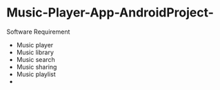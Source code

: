 # Music-Player-App-AndroidProject-

Software Requirement

- Music player
- Music library
- Music search
- Music sharing
- Music playlist
- 
